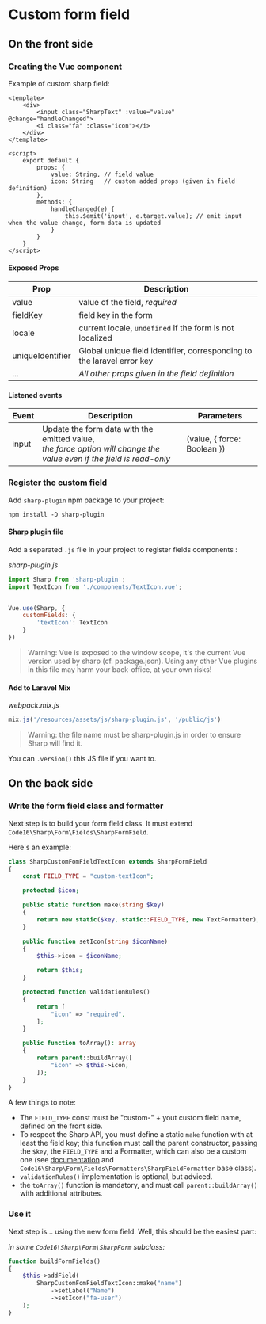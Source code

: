 # Custom form field

## On the front side

### Creating the Vue component

Example of custom sharp field:

```vue
<template>
    <div>
        <input class="SharpText" :value="value" @change="handleChanged">
        <i class="fa" :class="icon"></i>
    </div>
</template>

<script>
    export default {
        props: {
            value: String, // field value
            icon: String   // custom added props (given in field definition)
        },
        methods: {
            handleChanged(e) {
                this.$emit('input', e.target.value); // emit input when the value change, form data is updated
            }
        }
    }
</script>
```

#### Exposed Props

| Prop            | Description                                 |
|-----------------|---------------------------------------------|
| value           | value of the field, *required*                                            |
| fieldKey        | field key in the form                       |
| locale          | current locale, `undefined` if the form is not localized |
| uniqueIdentifier| Global unique field identifier, corresponding to the laravel error key |
| ...             | *All other props given in the field definition* |

#### Listened events

| Event           | Description                                 | Parameters |
|-----------------|---------------------------------------------|------------|
|input            | Update the form data with the emitted value, <br>*the force option will change the value even if the field is read-only* | (value, { force: Boolean }) |


### Register the custom field

Add `sharp-plugin` npm package to your project:

```
npm install -D sharp-plugin
```

#### Sharp plugin file

Add a separated `.js` file in your project to register fields components :

*sharp-plugin.js*

```js
import Sharp from 'sharp-plugin';
import TextIcon from './components/TextIcon.vue';


Vue.use(Sharp, {
    customFields: {
        'textIcon': TextIcon
    }
})
```


> Warning: Vue is exposed to the window scope, it's  the current Vue version used by sharp (cf. package.json). Using any other Vue plugins in this file may harm your back-office, at your own risks!

#### Add to Laravel Mix

*webpack.mix.js*

```js
mix.js('/resources/assets/js/sharp-plugin.js', '/public/js')
```

> Warning: the file name must be sharp-plugin.js in order to ensure Sharp will find it.

You can `.version()` this JS file if you want to.


## On the back side

### Write the form field class and formatter

Next step is to build your form field class. It must extend `Code16\Sharp\Form\Fields\SharpFormField`.

Here's an example:

```php
class SharpCustomFomFieldTextIcon extends SharpFormField
{
    const FIELD_TYPE = "custom-textIcon";

    protected $icon;

    public static function make(string $key)
    {
        return new static($key, static::FIELD_TYPE, new TextFormatter);
    }

    public function setIcon(string $iconName)
    {
        $this->icon = $iconName;

        return $this;
    }

    protected function validationRules()
    {
        return [
            "icon" => "required",
        ];
    }

    public function toArray(): array
    {
        return parent::buildArray([
            "icon" => $this->icon,
        ]);
    }
}
````

A few things to note:

- The `FIELD_TYPE` const must be "custom-" + yout custom field name, defined on the front side.
- To respect the Sharp API, you must define a static `make` function with at least the field key; this function must call the parent constructor, passing the `$key`, the `FIELD_TYPE` and a Formatter, which can also be a custom one (see [documentation](docs/building-entity-form.md#formatters) and `Code16\Sharp\Form\Fields\Formatters\SharpFieldFormatter` base class).
- `validationRules()` implementation is optional, but adviced.
- the `toArray()` function is mandatory, and must call `parent::buildArray()` with additional attributes.


### Use it

Next step is... using the new form field. Well, this should be the easiest part:

*in some `Code16\Sharp\Form\SharpForm` subclass:*

````php
function buildFormFields()
{
    $this->addField(
        SharpCustomFomFieldTextIcon::make("name")
            ->setLabel("Name")
            ->setIcon("fa-user")
    );
}
````

